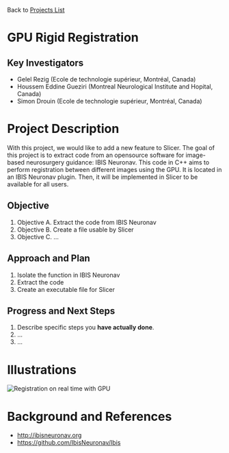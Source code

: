 Back to [Projects List](../../README.md#ProjectsList)

# GPU Rigid Registration

## Key Investigators
- Gelel Rezig (Ecole de technologie supérieur, Montréal, Canada)
- Houssem Eddine Gueziri (Montreal Neurological Institute and Hopital, Canada)
- Simon Drouin (Ecole de technologie supérieur, Montréal, Canada)

# Project Description
<!-- Add a short paragraph describing the project. -->
With this project, we would like to add a new feature to Slicer.
The goal of this project is to extract code from an opensource software for image-based neurosurgery guidance: IBIS Neuronav.
This code in C++ aims to perform registration between different images using the GPU. It is located in an IBIS Neuronav 
plugin. Then, it will be implemented in Slicer to be available for all users. 

## Objective
<!-- Describe here WHAT you would like to achieve (what you will have as end result). -->
1. Objective A. Extract the code from IBIS Neuronav
2. Objective B. Create a file usable by Slicer
3. Objective C. ...

## Approach and Plan
<!-- Describe here HOW you would like to achieve the objectives stated above. -->
1. Isolate the function in IBIS Neuronav
2. Extract the code
3. Create an executable file for Slicer

## Progress and Next Steps
<!-- Update this section as you make progress, describing of what you have ACTUALLY DONE. If there are specific steps that you could not complete then you can describe them here, too. -->
1. Describe specific steps you **have actually done**.
1. ...
1. ...

# Illustrations

![Registration on real time with GPU](https://github.com/NA-MIC/ProjectWeek/blob/master/PW35_2021_Virtual/Projects/GPURigidRegistration/gpu-rigid-reg.gif?raw=true)
# Background and References
<!-- If you developed any software, include link to the source code repository. If possible, also add links to sample data, and to any relevant publications. -->
- http://ibisneuronav.org 
- https://github.com/IbisNeuronav/Ibis 
